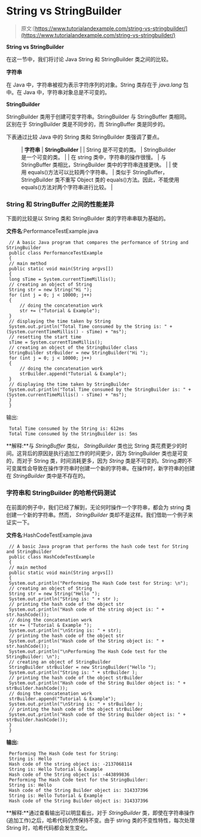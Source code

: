 # String vs StringBuilder

> 原文:[https://www.tutorialandexample.com/string-vs-stringbuilder/](https://www.tutorialandexample.com/string-vs-stringbuilder/)

**String vs StringBuilder**

在这一节中，我们将讨论 Java String 和 StringBuilder 类之间的比较。

**字符串**

在 Java 中，字符串被视为表示字符序列的对象。String 类存在于 *java.lang* 包中。在 Java 中，字符串对象总是不可变的。

**StringBuilder**

StringBuilder 类用于创建可变字符串。StringBuilder 与 StringBuffer 类相同。区别在于 StringBuilder 类是不同步的，而 StringBuffer 类是同步的。

下表通过比较 Java 中的 String 类和 StringBuilder 类强调了要点。

<figure class="wp-block-table">

| **字符串** | **StringBuilder** |
| String 是不可变的类。 | StringBuilder 是一个可变的类。 |
| 在 string 类中，字符串的操作很慢。 | 与 StringBuffer 类相比，StringBuilder 类中的字符串连接更快。 |
| 使用 equals()方法可以比较两个字符串。 | 类似于 StringBuffer，StringBuilder 类不重写 Object 类的 equals()方法。因此，不能使用 equals()方法对两个字符串进行比较。 |

</figure>

### String 和 StringBuffer 之间的性能差异

下面的比较是以 String 类和 StringBuilder 类的字符串串联为基础的。

**文件名**:PerformanceTestExample.java

```
 // A basic Java program that compares the performance of String and StringBuilder
 public class PerformanceTestExample
 { 
 // main method
 public static void main(String argvs[])
 { 
 long sTime = System.currentTimeMillis();
 // creating an object of String
 String str = new String("Hi "); 
 for (int j = 0; j < 10000; j++)
 { 
     // doing the concatenation work
     str += ("Tutorial & Example"); 
 }
 // displaying the time taken by String
 System.out.println("Total Time consumed by the String is: " + (System.currentTimeMillis() - sTime) + "ms"); 
 // resetting the start time
 sTime = System.currentTimeMillis();
 // creating an object of the StringBuilder class
 StringBuilder strBuilder = new StringBuilder("Hi "); 
 for (int j = 0; j < 10000; j++)
 { 
     // doing the concatenation work
     strBuilder.append("Tutorial & Example"); 
 } 
 // displaying the time taken by StringBuilder
 System.out.println("Total Time consumed by the StringBuilder is: " + (System.currentTimeMillis() - sTime) + "ms");
 } 
 }  
```

输出:

```
 Total Time consumed by the String is: 612ms
 Total Time consumed by the StringBuilder is: 5ms 
```

**解释:**与 *StringBuffer* 类似， *StringBuilder* 类也比 String 类花费更少的时间。这背后的原因是执行追加工作的时间更少，因为 StringBuilder 类也是可变的，而对于 String 类，时间消耗更多，因为 *String* 类是不可变的。String*类*的不可变属性会导致在操作字符串时创建一个新的字符串。在操作时，新字符串的创建在 *StringBuilder* 类中是不存在的。

### 字符串和 StringBuilder 的哈希代码测试

在前面的例子中，我们已经了解到，无论何时操作一个字符串，都会为 string 类创建一个新的字符串。然而， *StringBuilder* 类却不是这样。我们借助一个例子来证实一下。

**文件名**:HashCodeTestExample.java

```
 // A basic Java program that performs the hash code test for String and StringBuilder
 public class HashCodeTestExample
 { 
 // main method
 public static void main(String argvs[])
 { 
 System.out.println("Performing The Hash Code test for String: \n");
 // creating an object of String
 String str = new String("Hello "); 
 System.out.println("String is: " + str );
 // printing the hash code of the object str
 System.out.println("Hash code of the string object is: " + str.hashCode());
 // doing the concatenation work
 str += ("Tutorial & Example "); 
 System.out.println("\nString is: " + str);
 // printing the hash code of the object str
 System.out.println("Hash code of the String object is: " + str.hashCode()); 
 System.out.println("\nPerforming The Hash Code test for the StringBuilder: \n");
 // creating an object of StringBuilder
 StringBuilder strBuilder = new StringBuilder("Hello "); 
 System.out.println("String is: " + strBuilder );
 // printing the hash code of the object strBuilder
 System.out.println("Hash code of the String Builder object is: " + strBuilder.hashCode());
 // doing the concatenation work
 strBuilder.append("Tutorial & Example");
 System.out.println("\nString is: " + strBuilder );
 // printing the hash code of the object strBuilder
 System.out.println("Hash code of the String Builder object is: " + strBuilder.hashCode());
 } 
 }       
```

**输出:**

```
 Performing The Hash Code test for String:
 String is: Hello
 Hash code of the string object is: -2137068114
 String is: Hello Tutorial & Example
 Hash code of the String object is: -443899836
 Performing The Hash Code test for the StringBuilder:
 String is: Hello
 Hash code of the String Builder object is: 314337396
 String is: Hello Tutorial & Example
 Hash code of the String Builder object is: 314337396 
```

**解释:**通过查看输出可以明显看出，对于 *StringBuilder* 类，即使在字符串操作(追加工作)之后，哈希代码仍然保持不变。由于 string 类的不变性特性，每次处理 String 时，哈希代码都会发生变化。